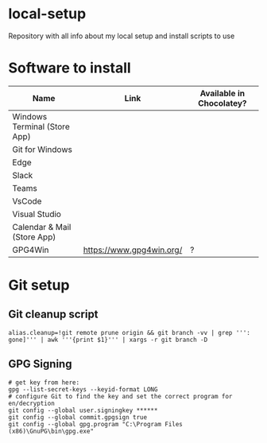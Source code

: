 # local-setup
Repository with all info about my local setup and install scripts to use


# Software to install
|Name|Link|Available in Chocolatey?|
|---|---|---|
|Windows Terminal (Store App)|||
|Git for Windows|||
|Edge|||
|Slack|||
|Teams|||
|VsCode|||
|Visual Studio|||
|Calendar & Mail (Store App)|||
|GPG4Win|https://www.gpg4win.org/|?|

# Git setup
## Git cleanup script
```
alias.cleanup=!git remote prune origin && git branch -vv | grep ''': gone]''' | awk '''{print $1}''' | xargs -r git branch -D
```

## GPG Signing
```
# get key from here: 
gpg --list-secret-keys --keyid-format LONG
# configure Git to find the key and set the correct program for en/decryption
git config --global user.signingkey ******
git config --global commit.gpgsign true
git config --global gpg.program "C:\Program Files (x86)\GnuPG\bin\gpg.exe"
```
